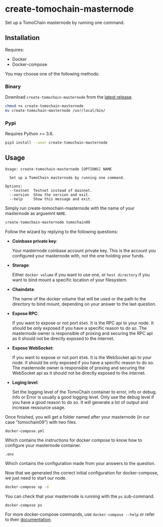 # create-tomochain-masternode
Set up a TomoChain masternode by running one command.

## Installation

Requires:
- Docker
- Docker-compose

You may choose one of the following methods:

### Binary

Download `create-tomochain-masternode` from the [latest release](https://github.com/tomochain/create-tomochain-masternode/releases/latest).

```bash
chmod +x create-tomochain-masternode
mv create-tomochain-masternode /usr/local/bin/
```

### Pypi

Requires Python >= 3.6.

```bash
pip3 install --user create-tomochain-masternode
```

## Usage

```
Usage: create-tomochain-masternode [OPTIONS] NAME

  Set up a TomoChain masternode by running one command.

Options:
  --testnet  Testnet instead of mainnet.
  --version  Show the version and exit.
  --help     Show this message and exit.
```

Simply run create-tomochain-masternode with the name of your masternode as arguemnt `NAME`.

```bash
create-tomochain-masternode tomochain09
```

Follow the wizard by replying to the following questions:

- **Coinbase private key**:

  Your masternode coinbase account private key.
  This is the account you configured your masternode with, not the one holding your funds.

- **Storage**:

  Either `docker volume` if you want to use one, or `host directory` if you want to bind mount a specific location of your filesystem.

- **Chaindata**:

  The name of the docker volume that will be used or the path to the directory to bind mount, depending on your answer to the last question.

- **Expose RPC**:

  If you want to expose or not port `8545`.
  It is the RPC api to your node.
  It should be only exposed if you have a specific reason to do so.
  The masternode owner is responsible of proxing and securing the RPC api as it should not be directly exposed to the internet.

- **Expose WebSocket**:

  If you want to expose or not port `8546`.
  It is the WebSocket api to your node.
  It should be only exposed if you have a specific reason to do so.
  The masternode owner is responsible of proxing and securing the WebSocket api as it should not be directly exposed to the internet.

- **Loging level**:

  Set the logging level of the TomoChain container to error, info or debug.
  Info or Error is usually a good logging level.
  Only use the debug level if you have a good reason to do so.
  It will generate a lot of output and increase ressource usage.

Once finished, you will get a folder named after your masternode (in our case "tomochain09") with two files.

`docker-compose.yml`

Which contains the instructions for docker compose to know how to configure your masternode container.

`.env`

Which contains the configuration made from your answers to the question.

Now that we generated the correct initial configuration for docker-compose, we just need to start our node.

```bash
docker-compose up -d
```

You can check that your masternode is running with the `ps` sub-command.

```bash
docker-compose ps
```

For more docker-compose commands, use `docker-compose --help` or refer to their [documentation](https://docs.docker.com/compose/reference/overview/).

